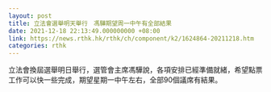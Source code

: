 ```yaml
---
layout: post
title: 立法會選舉明天舉行　馮驊期望周一中午有全部結果
date: 2021-12-18 22:13:49.000000000 +08:00
link: https://news.rthk.hk/rthk/ch/component/k2/1624864-20211218.htm
categories: rthk
---
```


立法會換屆選舉明日舉行，選管會主席馮驊說，各項安排已經準備就緒，希望點票工作可以快一些完成，期望星期一中午左右，全部90個議席有結果。
